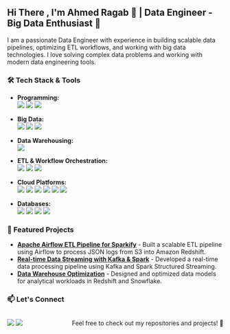 ## Hi There , I'm Ahmed Ragab 👋 | Data Engineer - Big Data Enthusiast 🚀 

I am a passionate Data Engineer with experience in building scalable data pipelines, optimizing ETL workflows, and working with big data technologies. I love solving complex data problems and working with modern data engineering tools.

### 🛠 Tech Stack & Tools

- **Programming:** <br>
  <img src="https://img.shields.io/badge/Python-3776AB?style=flat&logo=python&logoColor=white"> 
  <img src="https://img.shields.io/badge/SQL-4479A1?style=flat&logo=postgresql&logoColor=white"> 
  <img src="https://img.shields.io/badge/Scala-DC322F?style=flat&logo=scala&logoColor=white">

- **Big Data:** <br>
  <img src="https://img.shields.io/badge/Apache%20Spark-E25A1C?style=flat&logo=apachespark&logoColor=white"> 
  <img src="https://img.shields.io/badge/Apache%20Hadoop-66CCFF?style=flat&logo=apachehadoop&logoColor=black"> 
  <img src="https://img.shields.io/badge/Apache%20Hive-FDEE21?style=flat&logo=apachehive&logoColor=black">

- **Data Warehousing:** <br>
  <img src="https://img.shields.io/badge/Amazon%20Redshift-8C4FFF?style=flat&logo=amazonaws&logoColor=white">

- **ETL & Workflow Orchestration:** <br>
  <img src="https://img.shields.io/badge/Apache%20Airflow-017CEE?style=flat&logo=apacheairflow&logoColor=white"> 
  <img src="https://img.shields.io/badge/Apache%20Oozie-FF6F00?style=flat"> 
  <img src="https://img.shields.io/badge/Apache%20NiFi-0078D4?style=flat">

- **Cloud Platforms:** <br>
  <img src="https://img.shields.io/badge/AWS-232F3E?style=flat&logo=amazonaws&logoColor=white"> 
  <img src="https://img.shields.io/badge/Redshift-8C4FFF?style=flat&logo=amazonaws&logoColor=white"> 
  <img src="https://img.shields.io/badge/S3-569A31?style=flat&logo=amazons3&logoColor=white"> 
  <img src="https://img.shields.io/badge/Lambda-FF9900?style=flat&logo=awslambda&logoColor=white"> 
  <img src="https://img.shields.io/badge/Glue-5A29E4?style=flat&logo=apachehive&logoColor=white"> 
  <img src="https://img.shields.io/badge/EMR-232F3E?style=flat&logo=amazonaws&logoColor=white">

- **Databases:** <br>
  <img src="https://img.shields.io/badge/PostgreSQL-316192?style=flat&logo=postgresql&logoColor=white"> 
  <img src="https://img.shields.io/badge/MySQL-4479A1?style=flat&logo=mysql&logoColor=white"> 
  <img src="https://img.shields.io/badge/MongoDB-47A248?style=flat&logo=mongodb&logoColor=white"> 
  <img src="https://img.shields.io/badge/Apache%20Cassandra-1287B1?style=flat&logo=apachecassandra&logoColor=white">

### 📌 Featured Projects

- **[Apache Airflow ETL Pipeline for Sparkify](#)** - Built a scalable ETL pipeline using Airflow to process JSON logs from S3 into Amazon Redshift.
- **[Real-time Data Streaming with Kafka & Spark](#)** - Developed a real-time data processing pipeline using Kafka and Spark Structured Streaming.
- **[Data Warehouse Optimization](#)** - Designed and optimized data models for analytical workloads in Redshift and Snowflake.

### 📫 Let's Connect

<div style="display: flex; justify-content: space-between; align-items: center;">
  <div>
    <a href="https://www.linkedin.com/in/ahmedragab-aq/"><img src="https://img.shields.io/badge/LinkedIn-0077B5?style=flat&logo=linkedin&logoColor=white"></a>
    <a href="https://github.com/AhmedRagab01"><img src="https://img.shields.io/badge/GitHub-181717?style=flat&logo=github&logoColor=white"></a>
  </div>

Feel free to check out my repositories and projects! 🚀


